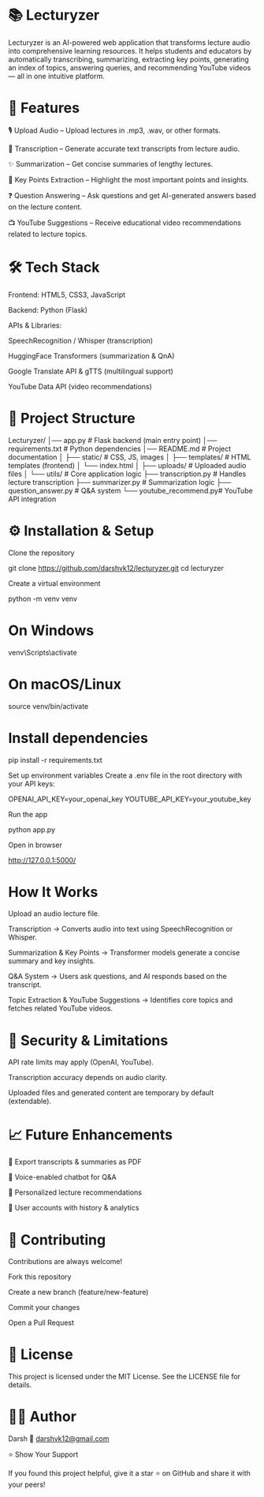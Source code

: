 # 📚 Lecturyzer

Lecturyzer is an AI-powered web application that transforms lecture audio into comprehensive learning resources. It helps students and educators by automatically transcribing, summarizing, extracting key points, generating an index of topics, answering queries, and recommending YouTube videos — all in one intuitive platform.

# 🚀 Features

🎙️ Upload Audio – Upload lectures in .mp3, .wav, or other formats.

📝 Transcription – Generate accurate text transcripts from lecture audio.

✨ Summarization – Get concise summaries of lengthy lectures.

📌 Key Points Extraction – Highlight the most important points and insights.

❓ Question Answering – Ask questions and get AI-generated answers based on the lecture content.

📺 YouTube Suggestions – Receive educational video recommendations related to lecture topics.

# 🛠️ Tech Stack

Frontend: HTML5, CSS3, JavaScript

Backend: Python (Flask)

APIs & Libraries:

SpeechRecognition / Whisper (transcription)

HuggingFace Transformers (summarization & QnA)

Google Translate API & gTTS (multilingual support)

YouTube Data API (video recommendations)

# 📂 Project Structure
Lecturyzer/
│── app.py                  # Flask backend (main entry point)
│── requirements.txt        # Python dependencies
│── README.md               # Project documentation
│
├── static/                 # CSS, JS, images
│
├── templates/              # HTML templates (frontend)
│   └── index.html
│
├── uploads/                # Uploaded audio files
│
└── utils/                  # Core application logic
    ├── transcription.py    # Handles lecture transcription
    ├── summarizer.py       # Summarization logic
    ├── question_answer.py  # Q&A system
    └── youtube_recommend.py# YouTube API integration

# ⚙️ Installation & Setup

Clone the repository

git clone https://github.com/darshvk12/lecturyzer.git
cd lecturyzer


Create a virtual environment

python -m venv venv
# On Windows
venv\Scripts\activate
# On macOS/Linux
source venv/bin/activate


# Install dependencies

pip install -r requirements.txt


Set up environment variables
Create a .env file in the root directory with your API keys:

OPENAI_API_KEY=your_openai_key
YOUTUBE_API_KEY=your_youtube_key


Run the app

python app.py


Open in browser

http://127.0.0.1:5000/

#  How It Works

Upload an audio lecture file.

Transcription → Converts audio into text using SpeechRecognition or Whisper.

Summarization & Key Points → Transformer models generate a concise summary and key insights.

Q&A System → Users ask questions, and AI responds based on the transcript.

Topic Extraction & YouTube Suggestions → Identifies core topics and fetches related YouTube videos.

# 🔐 Security & Limitations

API rate limits may apply (OpenAI, YouTube).

Transcription accuracy depends on audio clarity.

Uploaded files and generated content are temporary by default (extendable).

# 📈 Future Enhancements

📄 Export transcripts & summaries as PDF

🎤 Voice-enabled chatbot for Q&A

🎯 Personalized lecture recommendations

👤 User accounts with history & analytics

# 🤝 Contributing

Contributions are always welcome!

Fork this repository

Create a new branch (feature/new-feature)

Commit your changes

Open a Pull Request

# 📜 License

This project is licensed under the MIT License. See the LICENSE
 file for details.

# 🙋‍♂️ Author

Darsh
📧 darshvk12@gmail.com

⭐ Show Your Support

If you found this project helpful, give it a star ⭐ on GitHub and share it with your peers!
